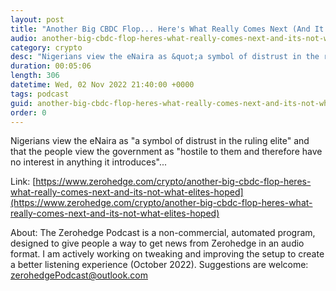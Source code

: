 ```yaml
---
layout: post
title: "Another Big CBDC Flop... Here's What Really Comes Next (And It's Not What The Elites Hoped For)"
audio: another-big-cbdc-flop-heres-what-really-comes-next-and-its-not-what-elites-hoped-0
category: crypto
desc: "Nigerians view the eNaira as &quot;a symbol of distrust in the ruling elite&quot; and that the people view the government as &quot;hostile to them and therefore have no interest in anything it introduces&quot;..."
duration: 00:05:06
length: 306
datetime: Wed, 02 Nov 2022 21:40:00 +0000
tags: podcast
guid: another-big-cbdc-flop-heres-what-really-comes-next-and-its-not-what-elites-hoped-0
order: 0
---
```

Nigerians view the eNaira as &quot;a symbol of distrust in the ruling elite&quot; and that the people view the government as &quot;hostile to them and therefore have no interest in anything it introduces&quot;...

Link: [https://www.zerohedge.com/crypto/another-big-cbdc-flop-heres-what-really-comes-next-and-its-not-what-elites-hoped](https://www.zerohedge.com/crypto/another-big-cbdc-flop-heres-what-really-comes-next-and-its-not-what-elites-hoped)

About: The Zerohedge Podcast is a non-commercial, automated program, designed to give people a way to get news from Zerohedge in an audio format.  I am actively working on tweaking and improving the setup to create a better listening experience (October 2022).  Suggestions are welcome: [zerohedgePodcast@outlook.com](mailto:zerohedgePodcast@outlook.com)